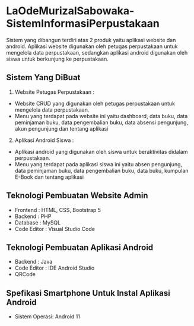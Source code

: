 # LaOdeMurizalSabowaka-SistemInformasiPerpustakaan
Sistem yang dibangun terdiri atas 2 produk yaitu aplikasi website dan android. Aplikasi website digunakan oleh petugas perpustakaan untuk mengelola data perpustakaan, sedangkan aplikasi android digunakan oleh siswa untuk berkunjung ke perpustakaan. 

## Sistem Yang DiBuat
1. Website Petugas Perpustakaan :
- Website CRUD yang digunakan oleh petugas perpustakaan untuk mengelola data perpustakaan.
- Menu yang terdapat pada website ini yaitu dashboard, data buku, data peminjaman buku, data pengembalian buku, data absensi pengunjung, akun pengunjung dan tentang aplikasi

2. Aplikasi Android Siswa :
   
- Aplikasi android yang digunakan oleh siswa untuk beraktivitas didalam perpustakaan.
- Menu yang terdapat pada aplikasi siswa ini yaitu absen pengunjung, data peminjaman buku, data pengembalian buku, data buku, kumpulan E-Book dan tentang aplikasi

## Teknologi Pembuatan Website Admin
- Frontend : HTML, CSS, Bootstrap 5
- Backend : PHP
- Database : MySQL
- Code Editor : Visual Studio Code

## Teknologi Pembuatan Aplikasi Android
- Backend : Java
- Code Editor : IDE Android Studio
- QRCode

## Spefikasi Smartphone Untuk Instal Aplikasi Android
- Sistem Operasi: Android 11
